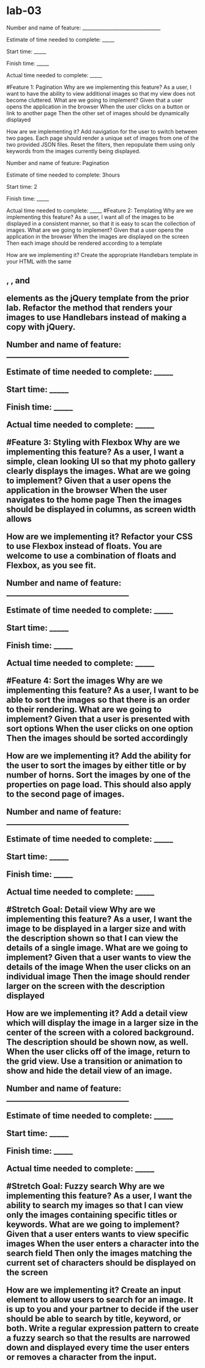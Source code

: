# lab-03

Number and name of feature: ________________________________

Estimate of time needed to complete: _____

Start time: _____

Finish time: _____

Actual time needed to complete: _____

#Feature 1: Pagination
Why are we implementing this feature?
As a user, I want to have the ability to view additional images so that my view does not become cluttered.
What are we going to implement?
Given that a user opens the application in the browser
When the user clicks on a button or link to another page
Then the other set of images should be dynamically displayed

How are we implementing it?
Add navigation for the user to switch between two pages. Each page should render a unique set of images from one of the two provided JSON files.
Reset the filters, then repopulate them using only keywords from the images currently being displayed.

Number and name of feature: Pagination

Estimate of time needed to complete: 3hours

Start time: 2

Finish time: _____

Actual time needed to complete: _____
#Feature 2: Templating
Why are we implementing this feature?
As a user, I want all of the images to be displayed in a consistent manner, so that it is easy to scan the collection of images.
What are we going to implement?
Given that a user opens the application in the browser
When the images are displayed on the screen
Then each image should be rendered according to a template

How are we implementing it?
Create the appropriate Handlebars template in your HTML with the same <h2>, <img>, and <p> elements as the jQuery template from the prior lab.
Refactor the method that renders your images to use Handlebars instead of making a copy with jQuery.

Number and name of feature: ________________________________

Estimate of time needed to complete: _____

Start time: _____

Finish time: _____

Actual time needed to complete: _____

#Feature 3: Styling with Flexbox
Why are we implementing this feature?
As a user, I want a simple, clean looking UI so that my photo gallery clearly displays the images.
What are we going to implement?
Given that a user opens the application in the browser
When the user navigates to the home page
Then the images should be displayed in columns, as screen width allows

How are we implementing it?
Refactor your CSS to use Flexbox instead of floats. You are welcome to use a combination of floats and Flexbox, as you see fit.

Number and name of feature: ________________________________

Estimate of time needed to complete: _____

Start time: _____

Finish time: _____

Actual time needed to complete: _____

#Feature 4: Sort the images
Why are we implementing this feature?
As a user, I want to be able to sort the images so that there is an order to their rendering.
What are we going to implement?
Given that a user is presented with sort options
When the user clicks on one option
Then the images should be sorted accordingly

How are we implementing it?
Add the ability for the user to sort the images by either title or by number of horns.
Sort the images by one of the properties on page load. This should also apply to the second page of images.

Number and name of feature: ________________________________

Estimate of time needed to complete: _____

Start time: _____

Finish time: _____

Actual time needed to complete: _____

#Stretch Goal: Detail view
Why are we implementing this feature?
As a user, I want the image to be displayed in a larger size and with the description shown so that I can view the details of a single image.
What are we going to implement?
Given that a user wants to view the details of the image
When the user clicks on an individual image
Then the image should render larger on the screen with the description displayed

How are we implementing it?
Add a detail view which will display the image in a larger size in the center of the screen with a colored background.
The description should be shown now, as well.
When the user clicks off of the image, return to the grid view.
Use a transition or animation to show and hide the detail view of an image.

Number and name of feature: ________________________________

Estimate of time needed to complete: _____

Start time: _____

Finish time: _____

Actual time needed to complete: _____

#Stretch Goal: Fuzzy search
Why are we implementing this feature?
As a user, I want the ability to search my images so that I can view only the images containing specific titles or keywords.
What are we going to implement?
Given that a user enters wants to view specific images
When the user enters a character into the search field
Then only the images matching the current set of characters should be displayed on the screen

How are we implementing it?
Create an input element to allow users to search for an image. It is up to you and your partner to decide if the user should be able to search by title, keyword, or both.
Write a regular expression pattern to create a fuzzy search so that the results are narrowed down and displayed every time the user enters or removes a character from the input.